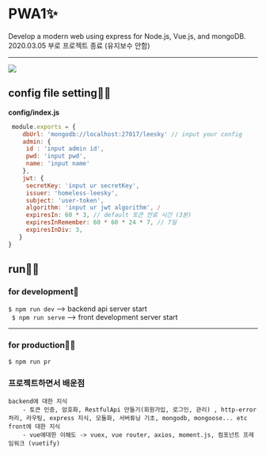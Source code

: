 # PWA1✨
 Develop a modern web using express for Node.js, Vue.js, and mongoDB.
 <br>
 2020.03.05 부로 프로젝트 종료 (유지보수 안함)
<hr>

<img src="./structure.JPG" />

## config file setting🐱‍🏍

**config/index.js**  

```javascript
 module.exports = {
    dbUrl: 'mongodb://localhost:27017/leesky' // input your config
    admin: {
     id : 'input admin id',
     pwd: 'input pwd',
     name: 'input name'
    },
    jwt: {
     secretKey: 'input ur secretKey',
     issuer: 'homeless-leesky',
     subject: 'user-token',
     algorithm: 'input ur jwt algorithm', /
     expiresIn: 60 * 3, // default 토큰 만료 시간 (3분)
     expiresInRemember: 60 * 60 * 24 * 7, // 7일
     expiresInDiv: 3, 
   }
}
```

## run🐱‍🐉

### for development💫 
` $ npm run dev ` --> backend api server start <br>
` $ npm run serve` --> front development server start

<hr>

### for production🐱‍👓

` $ npm run pr `

### 프로젝트하면서 배운점
    backend에 대한 지식
        - 토큰 인증, 암호화, RestfulApi 만들기(회원가입, 로그인, 관리) , http-error 처리, 라우팅, express 지식, 모듈화, 서버튜닝 기초, mongodb, mongoose... etc
    front에 대한 지식
        - vue에대한 이해도 -> vuex, vue router, axios, moment.js, 컴포넌트 프레임워크 (vuetify)


